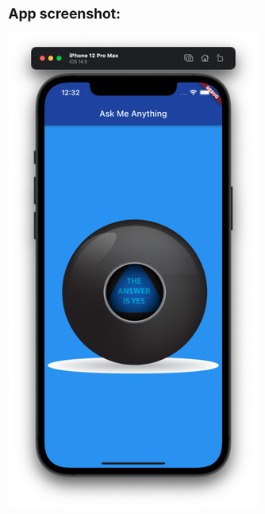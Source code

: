 # App screenshot: 

![alt text](https://github.com/Didar83/magic_ball_8_flutter/blob/master/images/appScreenshot.png?raw=true)
